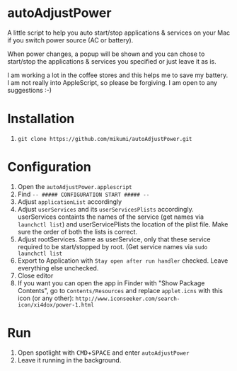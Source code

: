 autoAdjustPower
===============

A little script to help you auto start/stop applications &amp; services on your Mac if you switch power source (AC or battery).

When power changes, a popup will be shown and you can chose to start/stop the applications & services you specified or just leave it as is.

I am working a lot in the coffee stores and this helps me to save my battery. I am not really into AppleScript, so please be forgiving. I am open to any suggestions :-)

Installation
============

1. `git clone https://github.com/mikumi/autoAdjustPower.git`

Configuration
=============

1. Open the `autoAdjustPower.applescript`
2. Find `-- ##### CONFIGURATION START ##### --`
3. Adjust `applicationList` accordingly
4. Adjust `userServices` and its `userServicesPlists` accordingly. userServices containts the names of the service (get names via `launchctl list`) and userServicePlists the location of the plist file. Make sure the order of both the lists is correct.
5. Adjust rootServices. Same as userService, only that these service required to be start/stopped by root. (Get service names via `sudo launchctl list`
6. Export to Application with `Stay open after run handler` checked. Leave everything else unchecked.
7. Close editor
8. If you want you can open the app in Finder with "Show Package Contents", go to `Contents/Resources` and replace `applet.icns` with this icon (or any other): `http://www.iconseeker.com/search-icon/xi4dox/power-1.html`


Run
===

1. Open spotlight with <kbd>CMD</kbd>+<kbd>SPACE</kbd> and enter `autoAdjustPower`
2. Leave it running in the background.
